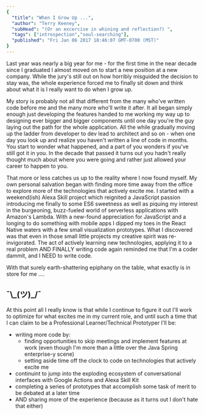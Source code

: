 ```yaml
---
{
  "title": "When I Grow Up ...",
  "author": "Terry Keeney",
  "subHead": "(Or an excercise in whining and reflection?) ",
  "tags": ["introspection","soul-searching"],
  "published": "Fri Jan 06 2017 18:46:07 GMT-0700 (MST)"
}
---
```


Last year was nearly a big year for me - for the first time in the near decade since I graduated I almost moved on to start a new position at a new company.  While the jury's still out on how horribly misguided the decision to stay was, the whole experience forced me to finally sit down and think about what it is I really want to do when I grow up.

My story is probably not all that different from the many who've written code before me and the many more who'll write it after. It all began simply enough just developing the features handed to me working my way up to designing ever bigger and bigger components until one day you're the guy laying out the path for the whole application.  All the while gradually moving up the ladder from developer to dev lead to architect and so on - when one day you look up and realize you haven't written a line of code in months. You start to wonder what happened, and a part of you wonders if you've still got it in you.  In the decade that passed it turns out you hadn't really thought much about where you were going and rather just allowed your career to happen to you.

That more or less catches us up to the reality where I now found myself.  My own personal salvation began with finding more time away from the office to explore more of the technologies that actively excite me.  I started with a weekend(ish) Alexa Skill project which reignited a JavaScript passion introducing me finally to some ES6 sweetness as well as piquing my interest in the burgeoning, buzz-fueled world of serverless applications with Amazon's Lambda.  With a new-found appreciation for JavaScript and a longing to do something with mobile apps I dipped my toes in the React Native waters with a few small visualization prototypes.  What I discovered was that even in those small little projects my creative spirit was re-invigorated.  The act of actively learning new technologies, applying it to a real problem AND FINALLY writing code again reminded me that I'm a coder dammit, and I NEED to write code.

With that surely earth-shattering epiphany on the table, what exactly is in store for me .... 

## ¯\\\_(ツ)\_/¯

At this point all I really know is that while I continue to figure it out I'll work to optimize for what excites me in my current role, and until such a time that I can claim to be a Professional Learner/Technical Prototyper I'll be:

* writing more code by:
	* finding opportunities to skip meetings and implement features at work (even though I'm more than a little over the Java Spring enterprise-y scene)
	* setting aside time off the clock to code on technologies that actively excite me
* continuint to jump into the exploding ecosystem of conversational interfaces with Google Actions and Alexa Skill Kit
* completing a series of prototypes that accomplish some task of merit to be debated at a later time
* AND sharing more of the experience (because as it turns out I don't hate that either)
